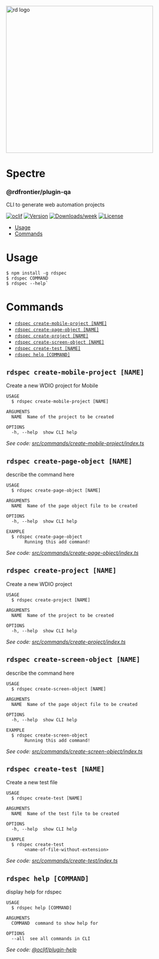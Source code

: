 <div align="left">
  <br/>
  <a href="https://www.realdecoy.com/jamaica/" title="REALDECOY">
    <img width=400px src="https://www.realdecoy.com/wp-content/uploads/2019/02/Realdecoy-logo-transparent.png" alt="rd logo">
  </a>
  <br/>
</div>


# Spectre

### @rdfrontier/plugin-qa
CLI to generate web automation projects

[![oclif](https://img.shields.io/badge/cli-oclif-brightgreen.svg)](https://oclif.io)
[![Version](https://img.shields.io/npm/v/rdspec.svg)](https://npmjs.org/package/rdspec)
[![Downloads/week](https://img.shields.io/npm/dw/rdspec.svg)](https://npmjs.org/package/rdspec)
[![License](https://img.shields.io/npm/l/rdspec.svg)](https://github.com/OrandiH/rdspec/blob/master/package.json)

- [Usage](#usage)
- [Commands](#commands)

# Usage
 
```sh-session
$ npm install -g rdspec
$ rdspec COMMAND
$ rdspec --help`
```

# Commands

<!-- commands -->

- [`rdspec create-mobile-project [NAME]`](#rdspec-create-mobile-project-name)
- [`rdspec create-page-object [NAME]`](#rdspec-create-page-object-name)
- [`rdspec create-project [NAME]`](#rdspec-create-project-name)
- [`rdspec create-screen-object [NAME]`](#rdspec-create-screen-object-name)
- [`rdspec create-test [NAME]`](#rdspec-create-test-name)
- [`rdspec help [COMMAND]`](#rdspec-help-command)

## `rdspec create-mobile-project [NAME]`

Create a new WDIO project for Mobile

```
USAGE
  $ rdspec create-mobile-project [NAME]

ARGUMENTS
  NAME  Name of the project to be created

OPTIONS
  -h, --help  show CLI help
```

_See code:
[src/commands/create-mobile-project/index.ts](https://github.com/realdecoy/rdspec/blob/v0.2.4/src/commands/create-mobile-project/index.ts)_

## `rdspec create-page-object [NAME]`

describe the command here

```
USAGE
  $ rdspec create-page-object [NAME]

ARGUMENTS
  NAME  Name of the page object file to be created

OPTIONS
  -h, --help  show CLI help

EXAMPLE
  $ rdspec create-page-object
       Running this add command!
```

_See code:
[src/commands/create-page-object/index.ts](https://github.com/realdecoy/rdspec/blob/v0.2.4/src/commands/create-page-object/index.ts)_

## `rdspec create-project [NAME]`

Create a new WDIO project

```
USAGE
  $ rdspec create-project [NAME]

ARGUMENTS
  NAME  Name of the project to be created

OPTIONS
  -h, --help  show CLI help
```

_See code:
[src/commands/create-project/index.ts](https://github.com/realdecoy/rdspec/blob/v0.2.4/src/commands/create-project/index.ts)_

## `rdspec create-screen-object [NAME]`

describe the command here

```
USAGE
  $ rdspec create-screen-object [NAME]

ARGUMENTS
  NAME  Name of the page object file to be created

OPTIONS
  -h, --help  show CLI help

EXAMPLE
  $ rdspec create-screen-object
       Running this add command!
```

_See code:
[src/commands/create-screen-object/index.ts](https://github.com/realdecoy/rdspec/blob/v0.2.4/src/commands/create-screen-object/index.ts)_

## `rdspec create-test [NAME]`

Create a new test file

```
USAGE
  $ rdspec create-test [NAME]

ARGUMENTS
  NAME  Name of the test file to be created

OPTIONS
  -h, --help  show CLI help

EXAMPLE
  $ rdspec create-test
       <name-of-file-without-extension>
```

_See code:
[src/commands/create-test/index.ts](https://github.com/realdecoy/rdspec/blob/v0.2.4/src/commands/create-test/index.ts)_

## `rdspec help [COMMAND]`

display help for rdspec

```
USAGE
  $ rdspec help [COMMAND]

ARGUMENTS
  COMMAND  command to show help for

OPTIONS
  --all  see all commands in CLI
```

_See code:
[@oclif/plugin-help](https://github.com/oclif/plugin-help/blob/v3.2.2/src/commands/help.ts)_

<!-- commandsstop -->
